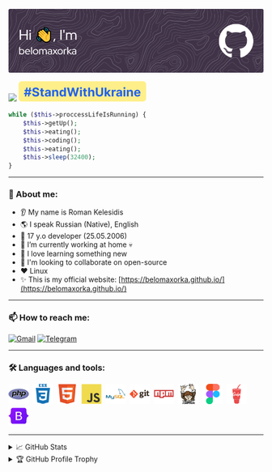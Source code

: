 ![Belomaxorka](header.png)

![](https://komarev.com/ghpvc/?username=belomaxorka&color=blue)
[![Stand With Ukraine](https://raw.githubusercontent.com/vshymanskyy/StandWithUkraine/main/badges/StandWithUkraine.svg)](https://stand-with-ukraine.pp.ua)

```php
while ($this->proccessLifeIsRunning) {
    $this->getUp();
    $this->eating();
    $this->coding();
    $this->eating();
    $this->sleep(32400);
}
```

<hr>

### 🧒 About me:

* 👂 My name is Roman Kelesidis
* 🌎 I speak Russian (Native), English
* 🎉 17 y.o developer (25.05.2006)
* 🔭 I’m currently working at home 💀
* 📖 I love learning something new
* 💞️ I'm looking to collaborate on open-source
* ❤ Linux
* ✨ This is my official website: [https://belomaxorka.github.io/](https://belomaxorka.github.io/)

<hr>

### 📫 How to reach me:

<a href="mailto:roman25052006.kelesh@gmail.com" rel="nofollow">![Gmail](https://img.shields.io/badge/Gmail-D14836?style=for-the-badge&logo=gmail&logoColor=white)</a>
<a href="https://t.me/belomaxorka" rel="nofollow">![Telegram](https://img.shields.io/badge/Telegram-2CA5E0?style=for-the-badge&logo=telegram&logoColor=white)</a>

<hr>

### 🛠 Languages and tools:

<div>
  <img src="https://github.com/devicons/devicon/blob/master/icons/php/php-original.svg" title="PHP" alt="PHP" width="40" height="40"/>&nbsp;
  <img src="https://github.com/devicons/devicon/blob/master/icons/css3/css3-plain-wordmark.svg" title="CSS3" alt="CSS" width="40" height="40"/>&nbsp;
  <img src="https://github.com/devicons/devicon/blob/master/icons/html5/html5-original.svg" title="HTML5" alt="HTML" width="40" height="40"/>&nbsp;
  <img src="https://github.com/devicons/devicon/blob/master/icons/javascript/javascript-original.svg" title="JavaScript" alt="JavaScript" width="40" height="40"/>&nbsp;
  <img src="https://github.com/devicons/devicon/blob/master/icons/mysql/mysql-original-wordmark.svg" title="MySQL" alt="MySQL" width="40" height="40"/>&nbsp;
  <img src="https://github.com/devicons/devicon/blob/master/icons/git/git-original-wordmark.svg" title="Git" alt="Git" width="40" height="40"/>&nbsp;
  <img src="https://github.com/devicons/devicon/blob/master/icons/npm/npm-original-wordmark.svg" title="npm" alt="npm" width="40" height="40"/>&nbsp;
  <img src="https://github.com/devicons/devicon/blob/master/icons/composer/composer-original.svg" title="Composer" alt="Composer" width="40" height="40"/>&nbsp;
  <img src="https://github.com/devicons/devicon/blob/master/icons/figma/figma-original.svg" title="Figma" alt="Figma" width="40" height="40"/>&nbsp;
  <img src="https://github.com/devicons/devicon/blob/master/icons/gulp/gulp-plain.svg" title="Gulp" alt="Gulp" width="40" height="40"/>&nbsp;
  <img src="https://github.com/devicons/devicon/blob/master/icons/bootstrap/bootstrap-original.svg" title="Bootstrap" alt="Bootstrap" width="40" height="40"/>&nbsp;
</div>

<hr>

<details>
  <summary>📈 GitHub Stats</summary><br/>

  <div align="center">

![Anurag's GitHub stats](https://github-readme-stats.vercel.app/api?username=belomaxorka&show_icons=true&theme=transparent)
[![GitHub Streak](https://streak-stats.demolab.com/?user=belomaxorka&theme=default)](https://git.io/streak-stats)
[![Ashutosh's github activity graph](https://github-readme-activity-graph.vercel.app/graph?username=belomaxorka&theme=github-compact)](https://github.com/ashutosh00710/github-readme-activity-graph)
  </div>
</details>

<details>
  <summary>🏆 GitHub Profile Trophy</summary><br/>

[![trophy](https://github-profile-trophy.vercel.app/?username=belomaxorka)](https://github.com/ryo-ma/github-profile-trophy)
</details>
